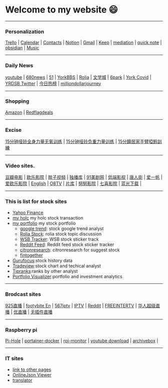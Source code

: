 # Welcome to my website :smile:

---

### Personalization

[Trello](https://trello.com/b/00SLW24Z/home) | [Calendar](https://calendar.google.com/calendar/u/0/r) | [Contacts](https://contacts.google.com/label/35d2759d0fe170f9) | [Notion](https://www.notion.so/Getting-Started-b53eeec53cb7450790a95fb513e279e2) | [Gmail](https://mail.google.com/mail/u/0/#inbox) | [Keep](https://keep.google.com/) | [mediation](https://macsymwang.github.io/mediation-doc/) |
[quick note](https://laverna.cc/app/#notes) | [obsidian](https://macsymgit.github.io/obsidian/) | [Music](https://music.y444.cn/#/)

---

### Daily News

[youtube](https://www.youtube.com) | [680news](https://www.680news.com/) | [51](https://www.51.ca/) | [YorkBBS](https://forum.yorkbbs.ca/) | 
[Rolia](https://www.rolia.net/zh/list.php?f=0) | [文学城](https://www.wenxuecity.com/) | [6park](https://www.6park.com/ca.shtml) | [York Covid](https://www.york.ca/covid19vaccine) | 
[YRDSB Twitter](https://twitter.com/YRDSB) | [今日热榜](https://tophub.today/)  | [milliondollarjourney](https://milliondollarjourney.com/)

---

### Shopping

[Amazon](https://www.amazon.ca/) | [Redflagdeals](https://forums.redflagdeals.com/hot-deals-f9/) 

---

### Excise

[15分钟哑铃全身力量无氧训练](https://www.youtube.com/watch?v=KM_zfsnQJTw) | [15分钟哑铃负重力量训练](https://www.youtube.com/watch?v=ym-80ax8_rw) | [15分鐘居家手臂啞鈴訓練](https://www.youtube.com/watch?v=fDyLXdGknWk)

---

### Video sites.

[豆瓣电影](https://movie.douban.com/) |
[欧乐影院](https://www.olevod.com/) | [胖子视频](https://www.pangzitv.com/) | [独播库](https://www.duboku.tv/) | [91美剧网](https://91mjw.tv/) | [低端影视](https://ddrk.me/) | [唐人街](https://www.tangrenjie.tv/) | [爱一帆](https://www.iyf.tv/) | [爱欧乐影院](https://www.iole.tv/) | 
[English](https://hdtoday.cc/) | [O8TV](https://o8tv.com/) | [片库](https://www.pkmp4.com/) | [努努影院](https://nnyy.in/) | [七喜影院](https://www.7xi.tv/) | 
[蓝光下载](https://vrfilmlink.com/) |

---

### This is list for stock sites

* [Yahoo Finance](https://ca.finance.yahoo.com/)
* [my holc](https://docs.google.com/spreadsheets/d/1DSD3eYB9M3NYG5TTIgorAcWtT3VMjI-xm9WxgbEUPZU/edit#gid=0) my holc stock transaction
* [my portfolio](https://docs.google.com/spreadsheets/d/1J0dxR7FnDglbfUY21c2Add2Xr9aMqchRZ_TiszZwQ_Q/edit#gid=1896952054) my stock portfolio
    * [google trend](https://colab.research.google.com/drive/15AlLYUhbrO98MN6obyXhP3Fq5W0Ah97d): stock google trend analyst
    * [Rolia Stock](https://www.rolia.net/zh/list.php?fu=1&f=43): rolia stock topic discussion
    * [WSB Tracker](https://swaggystocks.com/dashboard/wallstreetbets/ticker-sentiment): WSB stock sticker track
    * [Reddit Feed](https://dayminer.herokuapp.com/): Reddit feed stock sticker tracker
    * [citronresearch](https://citronresearch.com/): citronresearch for suggest stock
    * [fintogether](https://fintogether.com/admin/dashboard)
* [Gurufocus](https://www.gurufocus.cn/):stock history data   
* [Tradeview](https://www.tradingview.com/ideas/tradeview/):stock chart and techical analyst
* [Tipranks](https://www.tipranks.com/):ranks by other analyst
* [Portfolio Visualizer](https://www.portfoliovisualizer.com/):portfolio and investment analytics 

---

### Brodcast sites
[925直播](http://www.925.tv/)  | [footybite En](https://footybite.to/) | [567iptv](http://www.567iptv.com/) | [IPTV](https://github.com/iptv-org/iptv) | 
[Reddit](https://rsoccerstreams.net/) | [FREEINTERTV](http://www.freeintertv.com/) | [华人超级直播](https://www.chaojizhibo.net/Sports/cctv5.html) | [优直播](https://www.yoozhibo.net/zuqiu/) | [无插件直播](https://wcjzb.tv/)

---
### Raspberry pi
[Pi-Hole](http://192.168.0.189/admin/) | [portainer-docker](http://192.168.0.189:9000/#!/1/docker/dashboard) | [rpi-monitor](http://192.168.0.189:8888/) | 
[youtube download](http://192.168.0.189:8998/#/home) | [archivebox](http://192.168.0.189:8000/) | 

---

### IT sites

* [link to other pages](./notes.md)
* [OnlineJson Viewer](http://jsonviewer.stack.hu/)
* [translator](https://www.deepl.com/translator)
